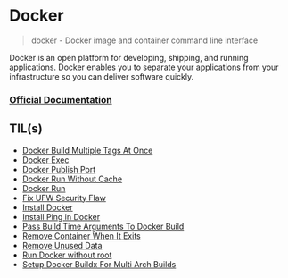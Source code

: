 # Docker

> docker - Docker image and container command line interface

Docker is an open platform for developing, shipping, and running applications. Docker enables you to separate your applications from your infrastructure so you can deliver software quickly.

### [Official Documentation](https://docs.docker.com/get-started/overview/)

## TIL(s)

- [Docker Build Multiple Tags At Once](docker-build-multiple-tags-at-once.md)
- [Docker Exec](docker-exec.md)
- [Docker Publish Port](docker-publish-port.md)
- [Docker Run Without Cache](docker-run-without-cache.md)
- [Docker Run](docker-run.md)
- [Fix UFW Security Flaw](fix-ufw-security-flaw.md)
- [Install Docker](install-docker.md)
- [Install Ping in Docker](install-ping-in-docker.md)
- [Pass Build Time Arguments To Docker Build](pass-build-time-arguments-to-docker-build.md)
- [Remove Container When It Exits](remove-container-when-it-exits.md)
- [Remove Unused Data](remove-unused-data.md)
- [Run Docker without root](run-docker-without-root.md)
- [Setup Docker Buildx For Multi Arch Builds](setup-docker-buildx-for-multi-arch-builds.md)
